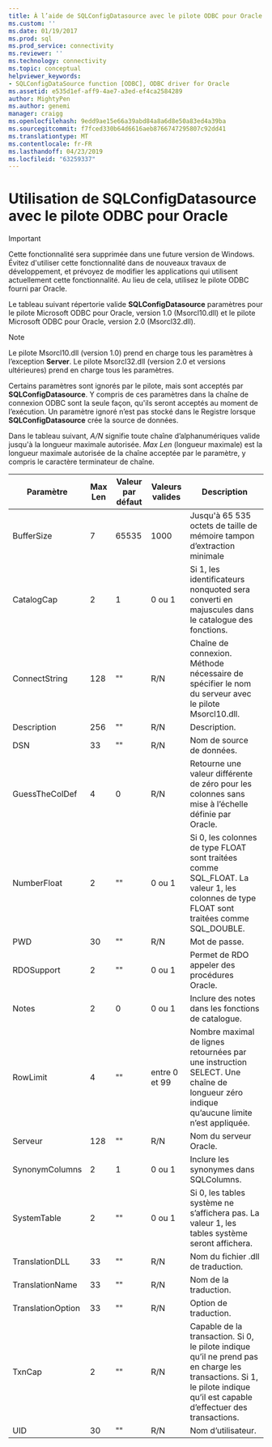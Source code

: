 ```yaml
---
title: À l’aide de SQLConfigDatasource avec le pilote ODBC pour Oracle | Microsoft Docs
ms.custom: ''
ms.date: 01/19/2017
ms.prod: sql
ms.prod_service: connectivity
ms.reviewer: ''
ms.technology: connectivity
ms.topic: conceptual
helpviewer_keywords:
- SQLConfigDataSource function [ODBC], ODBC driver for Oracle
ms.assetid: e535d1ef-aff9-4ae7-a3ed-ef4ca2584289
author: MightyPen
ms.author: genemi
manager: craigg
ms.openlocfilehash: 9edd9ae15e66a39abd84a8a6d8e50a83ed4a39ba
ms.sourcegitcommit: f7fced330b64d6616aeb8766747295807c92dd41
ms.translationtype: MT
ms.contentlocale: fr-FR
ms.lasthandoff: 04/23/2019
ms.locfileid: "63259337"
---
```

# <a name="using-sqlconfigdatasource-with-the-odbc-driver-for-oracle"></a>Utilisation de SQLConfigDatasource avec le pilote ODBC pour Oracle
> [!IMPORTANT]  
>  Cette fonctionnalité sera supprimée dans une future version de Windows. Évitez d'utiliser cette fonctionnalité dans de nouveaux travaux de développement, et prévoyez de modifier les applications qui utilisent actuellement cette fonctionnalité. Au lieu de cela, utilisez le pilote ODBC fourni par Oracle.  
  
 Le tableau suivant répertorie valide **SQLConfigDatasource** paramètres pour le pilote Microsoft ODBC pour Oracle, version 1.0 (Msorcl10.dll) et le pilote Microsoft ODBC pour Oracle, version 2.0 (Msorcl32.dll).  
  
> [!NOTE]  
>  Le pilote Msorcl10.dll (version 1.0) prend en charge tous les paramètres à l’exception **Server**. Le pilote Msorcl32.dll (version 2.0 et versions ultérieures) prend en charge tous les paramètres.  
  
 Certains paramètres sont ignorés par le pilote, mais sont acceptés par **SQLConfigDatasource**. Y compris de ces paramètres dans la chaîne de connexion ODBC sont la seule façon, qu'ils seront acceptés au moment de l’exécution. Un paramètre ignoré n’est pas stocké dans le Registre lorsque **SQLConfigDatasource** crée la source de données.  
  
 Dans le tableau suivant, *A/N* signifie toute chaîne d’alphanumériques valide jusqu'à la longueur maximale autorisée. *Max Len* (longueur maximale) est la longueur maximale autorisée de la chaîne acceptée par le paramètre, y compris le caractère terminateur de chaîne.  
  
|Paramètre|Max Len|Valeur par défaut|Valeurs valides|Description|  
|-------------|-------------|-------------------|------------------|-----------------|  
|BufferSize|7|65535|1000|Jusqu'à 65 535 octets de taille de mémoire tampon d’extraction minimale|  
|CatalogCap|2|1|0 ou 1|Si 1, les identificateurs nonquoted sera converti en majuscules dans le catalogue des fonctions.|  
|ConnectString|128|""|R/N|Chaîne de connexion. Méthode nécessaire de spécifier le nom du serveur avec le pilote Msorcl10.dll.|  
|Description|256|""|R/N|Description.|  
|DSN|33|""|R/N|Nom de source de données.|  
|GuessTheColDef|4|0|R/N|Retourne une valeur différente de zéro pour les colonnes sans mise à l’échelle définie par Oracle.|  
|NumberFloat|2|""|0 ou 1|Si 0, les colonnes de type FLOAT sont traitées comme SQL_FLOAT. La valeur 1, les colonnes de type FLOAT sont traitées comme SQL_DOUBLE.|  
|PWD|30|""|R/N|Mot de passe.|  
|RDOSupport|2|""|0 ou 1|Permet de RDO appeler des procédures Oracle.|  
|Notes|2|0|0 ou 1|Inclure des notes dans les fonctions de catalogue.|  
|RowLimit|4|""|entre 0 et 99|Nombre maximal de lignes retournées par une instruction SELECT. Une chaîne de longueur zéro indique qu’aucune limite n’est appliquée.|  
|Serveur|128|""|R/N|Nom du serveur Oracle.|  
|SynonymColumns|2|1|0 ou 1|Inclure les synonymes dans SQLColumns.|  
|SystemTable|2|""|0 ou 1|Si 0, les tables système ne s’affichera pas. La valeur 1, les tables système seront affichera.|  
|TranslationDLL|33|""|R/N|Nom du fichier .dll de traduction.|  
|TranslationName|33|""|R/N|Nom de la traduction.|  
|TranslationOption|33|""|R/N|Option de traduction.|  
|TxnCap|2|""|R/N|Capable de la transaction. Si 0, le pilote indique qu’il ne prend pas en charge les transactions. Si 1, le pilote indique qu’il est capable d’effectuer des transactions.|  
|UID|30|""|R/N|Nom d’utilisateur.|

